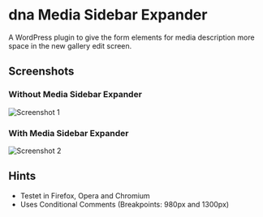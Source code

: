 # dna Media Sidebar Expander

A WordPress plugin to give the form elements for media description more space in the new gallery edit screen.

## Screenshots
### Without Media Sidebar Expander
![Screenshot 1](https://raw.github.com/dnaber-de/media-sidebar-expander/master/scrennshot-1.png)
### With Media Sidebar Expander
![Screenshot 2](https://raw.github.com/dnaber-de/media-sidebar-expander/master/scrennshot-2.png)

## Hints
* Testet in Firefox, Opera and Chromium
* Uses Conditional Comments (Breakpoints: 980px and 1300px)
